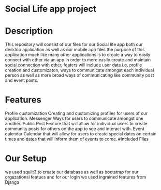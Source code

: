 # Social Life app project
# Description
This repository will consist of our files for our Social life app both our desktop application as well as our mobile app files the purpose of this application much like many other applications is to create a way to easily connect with other via an app in order to more easily create and maintain social connection with other, featers will include user data i.e. profile creation and customizaton, ways to communicate amongst each individual person as well as more broad ways of communicating like community post and event posts.
# Features
Profile customization
  Creating and customizing profiles for users of our application.
Messenger
  Ways for users to communicate amongst one another.
Public Post
  Feature that will allow for individual users to create community posts for others on the app to see and interact with.
Event calendar
  Calendar that will allow for users to create special dates on certain times and dates that will inform them of events to come.
#Included Files
  
# Our Setup
we used squlit3 to create our database as well as bootstrap for our orgazational featues and for our login we used ingrained features from Django
